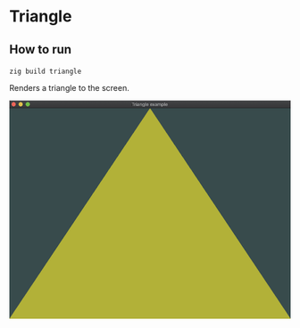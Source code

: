 # Triangle

## How to run

`zig build triangle`

Renders a triangle to the screen.

![Triangle output](../../webpage/triangle.png)